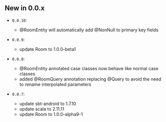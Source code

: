 ## New in 0.0.x ##

* `0.0.10`:
  * @RoomEntity will automatically add @NonNull to primary key fields

* `0.0.9`:
  * update Room to 1.0.0-beta1

* `0.0.8`:
  * @RoomEntity annotated case classes now behave like normal case classes
  * added @RoomQuery annotation replacing @Query to avoid the need to rename interpolated parameters

* `0.0.7`:
  * update sbt-android to 1.7.10
  * update scala to 2.11.11
  * update Room to 1.0.0-alpha9-1
